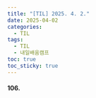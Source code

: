 ```yaml
---
title: "[TIL] 2025. 4. 2."
date: 2025-04-02
categories:
  - TIL
tags:
  - TIL
  - 내일배움캠프
toc: true
toc_sticky: true
---
```

#### 106.
